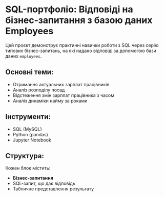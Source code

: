 # SQL-портфоліо: Відповіді на бізнес-запитання з базою даних Employees

Цей проєкт демонструє практичні навички роботи з SQL через серію типових бізнес-запитань, на які надано відповіді за допомогою бази даних `employees`.

## Основні теми:
- Отримання актуальних зарплат працівників  
- Аналіз розподілу посад  
- Відстеження змін зарплат працівника з часом  
- Аналіз динаміки найму за роками  

## Інструменти:
- SQL (MySQL)  
- Python (pandas)  
- Jupyter Notebook  

## Структура:
Кожен блок містить:
- **Бізнес-запитання**
- SQL-запит, що дає відповідь
- Табличне представлення результату
